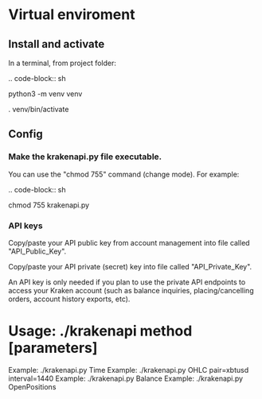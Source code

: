 # Virtual enviroment
## Install and activate
In a terminal, from project folder:

.. code-block:: sh

python3 -m venv venv

. venv/bin/activate

## Config
### Make the krakenapi.py file executable.
You can use the "chmod 755" command (change mode). For example:

.. code-block:: sh

chmod 755 krakenapi.py

### API keys
Copy/paste your API public key from account management into file called "API_Public_Key".

Copy/paste your API private (secret) key into file called "API_Private_Key".

An API key is only needed if you plan to use the private API endpoints to access your Kraken account (such as balance inquiries, placing/cancelling orders, account history exports, etc).

# Usage: ./krakenapi method [parameters]
Example: ./krakenapi.py Time
Example: ./krakenapi.py OHLC pair=xbtusd interval=1440
Example: ./krakenapi.py Balance
Example: ./krakenapi.py OpenPositions
